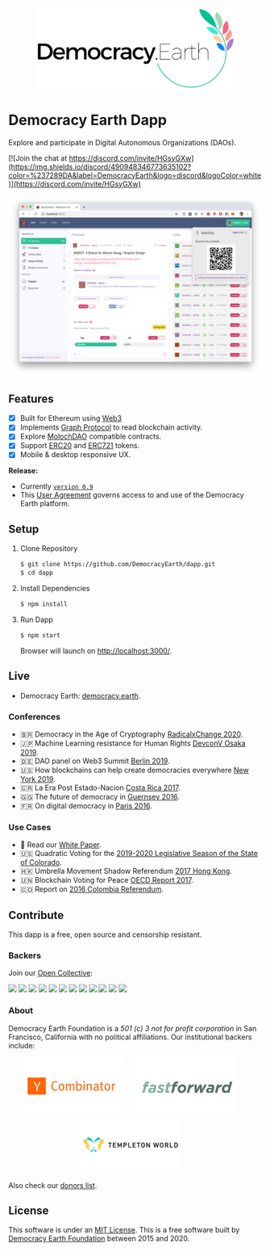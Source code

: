 <p align="center">
<img src="docs/democracy-earth.png" width="400" title="Democracy Earth Foundation">
</p>

# Democracy Earth Dapp

Explore and participate in Digital Autonomous Organizations (DAOs).

[![Join the chat at https://discord.com/invite/HGsyGXw](https://img.shields.io/discord/490948346773635102?color=%237289DA&label=DemocracyEarth&logo=discord&logoColor=white)](https://discord.com/invite/HGsyGXw)

<p align="center">
<img src="docs/sovereign-screenshot-2019.png" width="800" title="Democracy Earth Dapp Screenshot 2019">
</p>

## Features

  - [X] Built for Ethereum using [Web3](https://github.com/ethereum/web3.js/) 
  - [X] Implements [Graph Protocol](https://github.com/graphprotocol) to read blockchain activity.
  - [X] Explore [MolochDAO](https://github.com/MolochVentures/moloch) compatible contracts.
  - [X] Support [ERC20](https://github.com/ethereum/eips/issues/20) and [ERC721](https://github.com/ethereum/eips/issues/721) tokens.    
  - [X] Mobile & desktop responsive UX.
  
**Release:**

* Currently [`version 0.9`](https://github.com/DemocracyEarth/dapp/releases)
* This [User Agreement](https://github.com/DemocracyEarth/dapp/blob/master/AGREEMENT.md) governs access to and use of the Democracy Earth platform.

## Setup

1. Clone Repository

    ```sh
    $ git clone https://github.com/DemocracyEarth/dapp.git
    $ cd dapp
    ```

2. Install Dependencies

    ```sh
    $ npm install
    ```

3. Run Dapp

    ```sh
    $ npm start
    ```

    Browser will launch on [http://localhost:3000/](http://localhost:3000/).


## Live

* Democracy Earth: [democracy.earth](https://democracy.earth).

### Conferences

* 🇧🇷 Democracy in the Age of Cryptography [RadicalxChange 2020](https://www.youtube.com/watch?v=9d8zmkmfb68).
* 🇯🇵 Machine Learning resistance for Human Rights [DevconV Osaka 2019](https://www.youtube.com/watch?v=tZ_76AZtOf8).
* 🇩🇪 DAO panel on Web3 Summit [Berlin 2019](https://www.youtube.com/watch?v=JJBDcG2EqwE).
* 🇺🇸 How blockchains can help create democracies everywhere [New York 2019](https://www.youtube.com/watch?v=o2u0g0-hjgk).
* 🇨🇷 La Era Post Estado-Nacion [Costa Rica 2017](https://www.youtube.com/watch?v=BlYZpNVtNvU).
* 🇬🇬 The future of democracy in [Guernsey 2016](https://www.youtube.com/watch?v=yGmGWZCE4h0).
* 🇫🇷 On digital democracy in [Paris 2016](https://youtube.com/watch?v=UajbQTHnTfM).

### Use Cases

* 📃 Read our [White Paper](https://github.com/DemocracyEarth/paper).
* 🇺🇸 Quadratic Voting for the [2019-2020 Legislative Season of the State of Colorado](https://www.bloomberg.com/news/articles/2019-05-01/a-new-way-of-voting-that-makes-zealotry-expensive).
* 🇭🇰 Umbrella Movement Shadow Referendum [2017 Hong Kong](https://www.slideshare.net/mysociety/the-impacts-of-popvote-in-hong-kong-virgile-deville-democracy-earth).
* 🇺🇳 Blockchain Voting for Peace [OECD Report 2017](https://www.oecd.org/gov/innovative-government/embracing-innovation-in-government-colombia.pdf).
* 🇨🇴 Report on [2016 Colombia Referendum](https://medium.com/@DemocracyEarth/a-digital-referendum-for-colombias-diaspora-aeef071ec014#.xbyqt3blq).

## Contribute

This dapp is a free, open source and censorship resistant.

### Backers

Join our [Open Collective](https://opencollective.com/democracyearth):

<a href="https://opencollective.com/democracyearth/backer/0/website"><img src="https://opencollective.com/democracyearth/backer/0/avatar.svg"></a>
<a href="https://opencollective.com/democracyearth/backer/1/website"><img src="https://opencollective.com/democracyearth/backer/1/avatar.svg"></a>
<a href="https://opencollective.com/democracyearth/backer/2/website"><img src="https://opencollective.com/democracyearth/backer/2/avatar.svg"></a>
<a href="https://opencollective.com/democracyearth/backer/3/website"><img src="https://opencollective.com/democracyearth/backer/3/avatar.svg"></a>
<a href="https://opencollective.com/democracyearth/backer/4/website"><img src="https://opencollective.com/democracyearth/backer/4/avatar.svg"></a>
<a href="https://opencollective.com/democracyearth/backer/5/website"><img src="https://opencollective.com/democracyearth/backer/5/avatar.svg"></a>
<a href="https://opencollective.com/democracyearth/backer/6/website"><img src="https://opencollective.com/democracyearth/backer/6/avatar.svg"></a>
<a href="https://opencollective.com/democracyearth/backer/7/website"><img src="https://opencollective.com/democracyearth/backer/7/avatar.svg"></a>
<a href="https://opencollective.com/democracyearth/backer/8/website"><img src="https://opencollective.com/democracyearth/backer/8/avatar.svg"></a>
<a href="https://opencollective.com/democracyearth/backer/9/website"><img src="https://opencollective.com/democracyearth/backer/9/avatar.svg"></a>
<a href="https://opencollective.com/democracyearth/backer/10/website"><img src="https://opencollective.com/democracyearth/backer/10/avatar.svg"></a>
<a href="https://opencollective.com/democracyearth/backer/11/website"><img src="https://opencollective.com/democracyearth/backer/11/avatar.svg"></a>

### About

Democracy Earth Foundation is a _501 (c) 3 not for profit corporation_ in San Francisco, California with no political affiliations. Our institutional backers include:

<p align="center">
<a href="https://ycombinator.com"><img src="docs/yc.png" width="200" style="margin-right:20px;" title="Y Combinator"></a>
<a href="https://ffwd.org"><img src="docs/ffwd.png" width="200" style="margin-right:20px;" title="Fast Forward"></a>
<a href="https://www.templetonworldcharity.org/"><img src="docs/templeton.png" width="200" style="margin-right:20px;" title="Templeton World Charity"></a>
</p>

Also check our [donors list](DONORS.md).

## License

This software is under an [MIT License](LICENSE.md).
This is a free software built by [Democracy Earth Foundation](https://democracy.earth) between 2015 and 2020.
